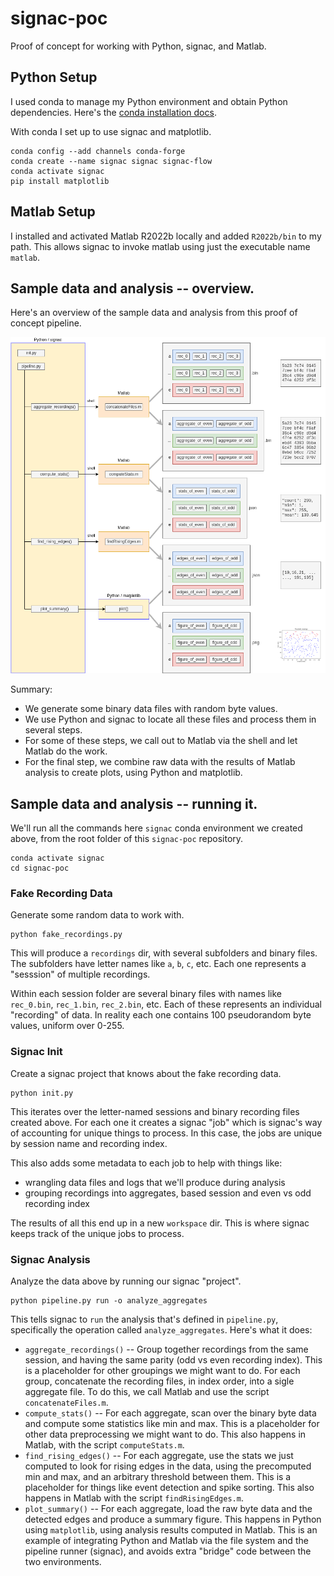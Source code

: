 # signac-poc
Proof of concept for working with Python, signac, and Matlab.

## Python Setup

I used conda to manage my Python environment and obtain Python dependencies.  Here's the [conda installation docs](https://conda.io/projects/conda/en/latest/user-guide/install/index.html).

With conda I set up to use signac and matplotlib.
```
conda config --add channels conda-forge
conda create --name signac signac signac-flow
conda activate signac
pip install matplotlib
```

## Matlab Setup

I installed and activated Matlab R2022b locally and added `R2022b/bin` to my path.  This allows signac to invoke matlab using just the executable name `matlab`.

## Sample data and analysis -- overview.

Here's an overview of the sample data and analysis from this proof of concept pipeline.

![Sample data and pipeline](signac-poc.drawio.png)

Summary:

 - We generate some binary data files with random byte values.
 - We use Python and signac to locate all these files and process them in several steps.
 - For some of these steps, we call out to Matlab via the shell and let Matlab do the work.
 - For the final step, we combine raw data with the results of Matlab analysis to create plots, using Python and matplotlib.


## Sample data and analysis -- running it.

We'll run all the commands here `signac` conda environment we created above, from the root folder of this `signac-poc` repository.
```
conda activate signac
cd signac-poc
```

### Fake Recording Data

Generate some random data to work with.

```
python fake_recordings.py
```

This will produce a `recordings` dir, with several subfolders and binary files.  The subfolders have letter names like `a`, `b`, `c`, etc.  Each one represents a "sesssion" of multiple recordings.

Within each session folder are several binary files with names like `rec_0.bin`, `rec_1.bin`, `rec_2.bin`, etc.  Each of these represents an individual "recording" of data.  In reality each one contains 100 pseudorandom byte values, uniform over 0-255.

### Signac Init

Create a signac project that knows about the fake recording data.

```
python init.py
```

This iterates over the letter-named sessions and binary recording files created above.  For each one it creates a signac "job" which is signac's way of accounting for unique things to process.  In this case, the jobs are unique by session name and recording index.

This also adds some metadata to each job to help with things like:

 - wrangling data files and logs that we'll produce during analysis
 - grouping recordings into aggregates, based session and even vs odd recording index

The results of all this end up in a new `workspace` dir.  This is where signac keeps track of the unique jobs to process.

### Signac Analysis

Analyze the data above by running our signac "project".

```
python pipeline.py run -o analyze_aggregates
```

This tells signac to `run` the analysis that's defined in `pipeline.py`, specifically the operation called `analyze_aggregates`.  Here's what it does:

 - `aggregate_recordings()` -- Group together recordings from the same session, and having the same parity (odd vs even recording index).  This is a placeholder for other groupings we might want to do.  For each group, concatenate the recording files, in index order, into a sigle aggregate file.  To do this, we call Matlab and use the script `concatenateFiles.m`.
 - `compute_stats()` -- For each aggregate, scan over the binary byte data and compute some statistics like min and max.  This is a placeholder for other data preprocessing we might want to do.  This also happens in Matlab, with the script `computeStats.m`.
 - `find_rising_edges()` -- For each aggregate, use the stats we just computed to look for rising edges in the data, using the precomputed min and max, and an arbitrary threshold between them.  This is a placeholder for things like event detection and spike sorting.  This also happens in Matlab with the script `findRisingEdges.m`.
 - `plot_summary()` -- For each aggregate, load the raw byte data and the detected edges and produce a summary figure.  This happens in Python using `matplotlib`, using analysis results computed in Matlab.  This is an example of integrating Python and Matlab via the file system and the pipeline runner (signac), and avoids extra "bridge" code between the two environments.

